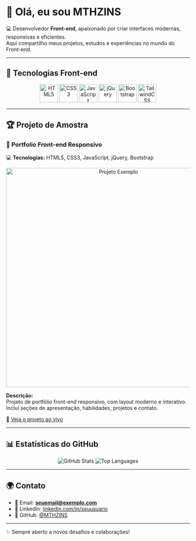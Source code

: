 # 👋 Olá, eu sou MTHZINS

💻 Desenvolvedor **Front-end**, apaixonado por criar interfaces modernas, responsivas e eficientes.  
Aqui compartilho meus projetos, estudos e experiências no mundo do Front-end.

---

## 🚀 Tecnologias Front-end

<div align="center">
  <img src="https://cdn.jsdelivr.net/gh/devicons/devicon/icons/html5/html5-original.svg" alt="HTML5" width="50" height="50"/>  
  <img src="https://cdn.jsdelivr.net/gh/devicons/devicon/icons/css3/css3-original.svg" alt="CSS3" width="50" height="50"/>  
  <img src="https://cdn.jsdelivr.net/gh/devicons/devicon/icons/javascript/javascript-original.svg" alt="JavaScript" width="50" height="50"/>  
  <img src="https://cdn.jsdelivr.net/gh/devicons/devicon/icons/jquery/jquery-original.svg" alt="jQuery" width="50" height="50"/>  
  <img src="https://cdn.jsdelivr.net/gh/devicons/devicon/icons/bootstrap/bootstrap-original.svg" alt="Bootstrap" width="50" height="50"/>  
  <img src="https://cdn.jsdelivr.net/gh/devicons/devicon/icons/tailwindcss/tailwindcss-plain.svg" alt="TailwindCSS" width="50" height="50"/>
</div>

---

## 🏆 Projeto de Amostra

### 🌟 Portfolio Front-end Responsivo
💻 **Tecnologias:** HTML5, CSS3, JavaScript, jQuery, Bootstrap  

<p align="center">
  <a href="https://seu-projeto-exemplo.netlify.app" target="_blank">
    <img src="https://via.placeholder.com/600x300.png?text=Projeto+Front-end+Exemplo" alt="Projeto Exemplo" width="600"/>
  </a>
</p>

**Descrição:**  
Projeto de portfólio front-end responsivo, com layout moderno e interativo. Inclui seções de apresentação, habilidades, projetos e contato.  

🔗 [Veja o projeto ao vivo](https://seu-projeto-exemplo.netlify.app)

---

## 📊 Estatísticas do GitHub

<div align="center">
  <img src="https://github-readme-stats.vercel.app/api?username=MTHZINS&show_icons=true&theme=radical" alt="GitHub Stats"/>  
  <img src="https://github-readme-stats.vercel.app/api/top-langs/?username=MTHZINS&layout=compact&theme=radical" alt="Top Languages"/>
</div>

---

## 🌍 Contato

- 📧 Email: **seuemail@exemplo.com**  
- 💼 LinkedIn: [linkedin.com/in/seuusuario](https://linkedin.com/in/seuusuario)  
- 🐙 GitHub: [@MTHZINS](https://github.com/MTHZINS)

---

✨ Sempre aberto a novos desafios e colaborações!

